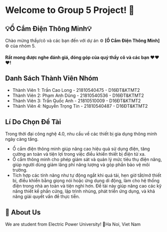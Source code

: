 # Welcome to Group 5 Project! 👋
## 💡Ổ Cắm Điện Thông Minh💡

Chào mừng thầy/cô và các bạn đến với dự án ⚙ **[Ổ Cắm Điện Thông Minh]** ⚙ của nhóm 5.
#### Rất mong được nghe đánh giá, đóng góp của quý thầy cô và các bạn ❤❤❤!
## Danh Sách Thành Viên Nhóm
- Thành Viên 1: Trần Cao Long - 21810540475 - D16ĐT&KTMT2
- Thành Viên 2: Phạm Anh Dũng - 21810540536 - D16ĐT&KTMT2
- Thành Viên 3: Trần Quốc Anh - 21810510009 - D16ĐT&KTMT2
- Thành Viên 4: Nguyễn Trọng Tín - 21810540487 - D16ĐT&KTMT2
## Lí Do Chọn Đề Tài
Trong thời đại công nghệ 4.0, nhu cầu về các thiết bị gia dụng thông minh ngày càng tăng.
- Ổ cắm điện thông minh giúp nâng cao hiệu quả sử dụng điện, tăng cường an toàn và tiện lợi trong việc điều khiển thiết bị điện từ xa.
- Ổ cắm thông minh cho phép giám sát và quản lý mức tiêu thụ điện năng, giúp người dùng giảm lãng phí năng lượng và góp phần bảo vệ môi trường.
- Tích hợp các tính năng như tự động ngắt khi quá tải, hẹn giờ tắt/mở thiết bị, điều khiển bằng giọng nói hoặc ứng dụng di động, làm cho hệ thống điện trong nhà an toàn và tiện nghi hơn.
Đề tài này giúp nâng cao các kỹ năng thiết kế phần cứng, lập trình nhúng, phát triển ứng dụng, và khả năng giải quyết vấn đề thực tiễn.

## 🚀 About Us
We are student from Electric Power University!
📍Ha Noi, Viet Nam


